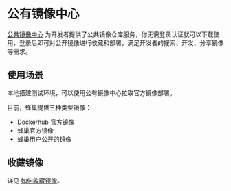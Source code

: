 # 公有镜像中心

[公共镜像中心](https://c.163.com/hub#/m/home/) 为开发者提供了公共镜像仓库服务，你无需登录认证就可以下载使用，登录后即可对公开镜像进行收藏和部署，满足开发者的搜索、开发、分享镜像等需求。

## 使用场景

本地搭建测试环境，可以使用公有镜像中心拉取官方镜像部署。

目前，蜂巢提供三种类型镜像：

* Dockerhub 官方镜像
* 蜂巢官方镜像
* 蜂巢用户公开的镜像
## 收藏镜像

详见 [如何收藏镜像](http://support.c.163.com/md.html#!容器服务/镜像仓库/使用指南/收藏镜像.md)。
